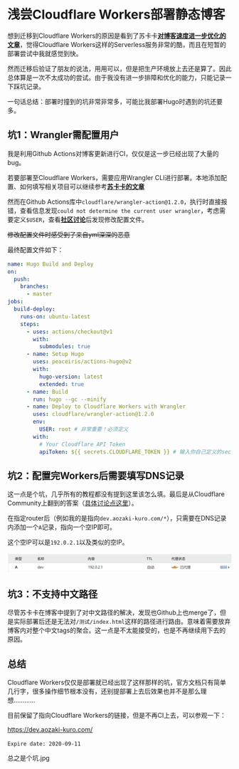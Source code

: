 # 浅尝Cloudflare Workers部署静态博客


想到迁移到Cloudflare Workers的原因是看到了苏卡卡[**对博客速度进一步优化的文章**](https://blog.skk.moe/post/deploy-blog-to-cf-workers-site/)，觉得Cloudflare Workers这样的Serverless服务非常的酷，而且在短暂的部署尝试中我就感觉到快。

然而迁移后验证了朋友的说法，用用可以，但是把生产环境放上去还是算了。因此总体算是一次不太成功的尝试。由于我没有进一步排障和优化的能力，只能记录一下踩坑记录。

一句话总结：部署时撞到的坑非常非常多，可能比我部署Hugo时遇到的坑还要多。

## 坑1：Wrangler需配置用户

我是利用Github Actions对博客更新进行CI，仅仅是这一步已经出现了大量的bug。

若要部署至Cloudflare Workers，需要应用Wrangler CLI进行部署。本地添加配置、如何填写相关项目可以继续参考[**苏卡卡的文章**](https://blog.skk.moe/post/deploy-blog-to-cf-workers-site/)

然而在Github Actions库中`cloudflare/wrangler-action@1.2.0`，执行时直接报错，查看信息发现`could not determine the current user wrangler`，考虑需要定义`$USER`，查看[**社区讨论**](https://github.com/cloudflare/wrangler-action/issues/12)后发现修改配置文件。

~~修改配置文件时感受到了来自yml深深的恶意~~

最终配置文件如下：
```yml
name: Hugo Build and Deploy
on:
  push:
    branches:
      - master
jobs:
  build-deploy:
    runs-on: ubuntu-latest
    steps:
      - uses: actions/checkout@v1
        with:
          submodules: true
      - name: Setup Hugo
        uses: peaceiris/actions-hugo@v2
        with:
          hugo-version: latest
          extended: true
      - name: Build
        run: hugo --gc --minify
      - name: Deploy to Cloudflare Workers with Wrangler
        uses: cloudflare/wrangler-action@1.2.0
        env:
          USER: root # 非常重要！必须定义
        with:
          # Your Cloudflare API Token
          apiToken: ${{ secrets.CLOUDFLARE_TOKEN }} # 输入你自己定义的secret名称
```

## 坑2：配置完Workers后需要填写DNS记录

这一点是个坑，几乎所有的教程都没有提到这里该怎么填。最后是从Cloudflare Community上翻到的答案（[具体讨论点这里](https://community.cloudflare.com/t/setup-workers-on-personal-domain/88012/7)）。

在指定router后（例如我的是指向`dev.aozaki-kuro.com/*`），只需要在DNS记录内添加一个`A`记录，指向一个空IP即可。

这个空IP可以是`192.0.2.1`以及类似的空IP。

![0001](0001.jpg "其实就这么简单，但是连官方文档都没写，大部分教程也没写")

## 坑3：不支持中文路径

尽管苏卡卡在博客中提到了对中文路径的解决，发现也Github上也merge了，但是实际部署后还是无法对`/测试/index.html`这样的路径进行路由。意味着需要放弃博客内对整个中文tags的聚合。这一点是不太能接受的，也是不再继续用下去的原因。

## 总结

Cloudflare Workers仅仅是部署就已经出现了这样那样的坑，官方文档只有简单几行字，很多操作细节根本没有，还别提部署上去后效果也并不是那么理想…………

目前保留了指向Cloudflare Workers的链接，但是不再CI上去，可以参观一下：

https://dev.aozaki-kuro.com/

`Expire date: 2020-09-11`

总之是个坑.jpg
